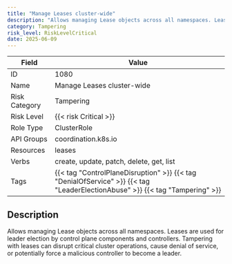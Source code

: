 ```yaml
---
title: "Manage Leases cluster-wide"
description: "Allows managing Lease objects across all namespaces. Leases are used for leader election by control plane components and controllers. Tampering with leases can disrupt critical cluster operations, cause denial of service, or potentially force a malicious controller to become a leader."
category: Tampering
risk_level: RiskLevelCritical
date: 2025-06-09
---
```


| Field         | Value                                                                                                                        |
| ------------- | ---------------------------------------------------------------------------------------------------------------------------- |
| ID            | 1080                                                                                                                         |
| Name          | Manage Leases cluster-wide                                                                                                   |
| Risk Category | Tampering                                                                                                                    |
| Risk Level    | {{< risk Critical >}}                                                                                                        |
| Role Type     | ClusterRole                                                                                                                  |
| API Groups    | coordination.k8s.io                                                                                                          |
| Resources     | leases                                                                                                                       |
| Verbs         | create, update, patch, delete, get, list                                                                                     |
| Tags          | {{< tag "ControlPlaneDisruption" >}} {{< tag "DenialOfService" >}} {{< tag "LeaderElectionAbuse" >}} {{< tag "Tampering" >}} |

## Description

Allows managing Lease objects across all namespaces. Leases are used for leader election by control plane components and controllers. Tampering with leases can disrupt critical cluster operations, cause denial of service, or potentially force a malicious controller to become a leader.
